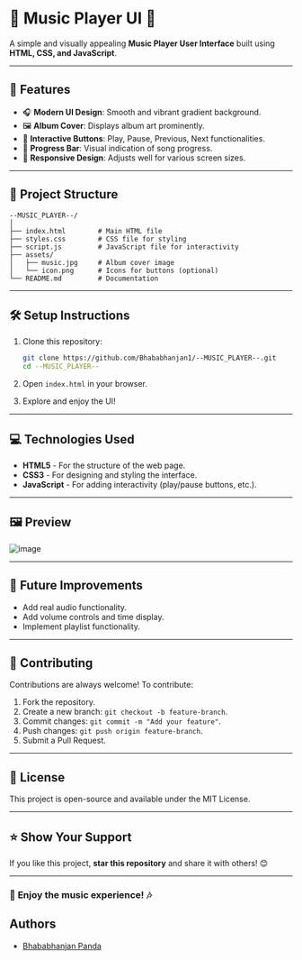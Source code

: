 
# 🎵 Music Player UI 🎨  
A simple and visually appealing **Music Player User Interface** built using **HTML, CSS, and JavaScript**.

---

## 🚀 Features  
- 🎧 **Modern UI Design**: Smooth and vibrant gradient background.  
- 🖼️ **Album Cover**: Displays album art prominently.  
- 🔘 **Interactive Buttons**: Play, Pause, Previous, Next functionalities.  
- 🎼 **Progress Bar**: Visual indication of song progress.  
- 🧩 **Responsive Design**: Adjusts well for various screen sizes.  

---

## 📁 Project Structure  

```
--MUSIC_PLAYER--/
│
├── index.html        # Main HTML file
├── styles.css        # CSS file for styling
├── script.js         # JavaScript file for interactivity
├── assets/
│   ├── music.jpg     # Album cover image
│   └── icon.png      # Icons for buttons (optional)
└── README.md         # Documentation
```

---

## 🛠️ Setup Instructions  

1. Clone this repository:  
   ```bash
   git clone https://github.com/Bhababhanjan1/--MUSIC_PLAYER--.git
   cd --MUSIC_PLAYER--
   ```

2. Open `index.html` in your browser.  
3. Explore and enjoy the UI!  

---

## 💻 Technologies Used  

- **HTML5** - For the structure of the web page.  
- **CSS3** - For designing and styling the interface.  
- **JavaScript** - For adding interactivity (play/pause buttons, etc.).  

---

## 🖼️ Preview  

![image](https://github.com/user-attachments/assets/6f9c1144-3559-4d22-85eb-6144b7dcb460) 

---

## 🎯 Future Improvements  

- Add real audio functionality.  
- Add volume controls and time display.  
- Implement playlist functionality.  

---

## 🙌 Contributing  

Contributions are always welcome! To contribute:  
1. Fork the repository.  
2. Create a new branch: `git checkout -b feature-branch`.  
3. Commit changes: `git commit -m "Add your feature"`.  
4. Push changes: `git push origin feature-branch`.  
5. Submit a Pull Request.  

---

## 📄 License  

This project is open-source and available under the MIT License.  

---

## ⭐ Show Your Support  

If you like this project, **star this repository** and share it with others! 😊  

---

### 🎉 **Enjoy the music experience!** 🎶  

## Authors

- [Bhababhanjan Panda](https://www.github.com/bhababhanjan1)

